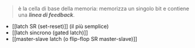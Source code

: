 > è la cella di base della memoria: memorizza un singolo bit e contiene una ***linea di feedback***.

- [[latch SR (set-reset)]] (il più semplice)
- [[latch sincrono (gated latch)]]
- [[master-slave latch (o flip-flop SR master-slave)]]